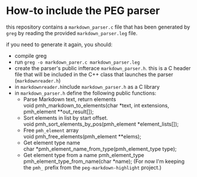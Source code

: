 # How-to include the PEG parser

this repository contains a `markdown_parser.c` file that has been generated by `greg` by reading the provided `markdown_parser.leg` file.

if you need to generate it again, you should:

- compile greg
- run `greg -o markdown_parer.c markdown_parser.leg`
- create the parser's public infterace `markdown_parser.h`. this is a C header file that will be included in the C++ class that launches the parser (`markdownreader.h`)
- in `markdownreader.h`include `markdown_parser.h` as a C library
- in `markdown_parser.h` define the following public functions:
  - Parse Markdown text, return elements  
        void pmh_markdown_to_elements(char *text, int extensions,
                                      pmh_element **out_result[]);
  - Sort elements in list by start offset.  
        void pmh_sort_elements_by_pos(pmh_element *element_lists[]);
  - Free `pmh_element` array  
        void pmh_free_elements(pmh_element **elems);
  - Get element type name  
        char *pmh_element_name_from_type(pmh_element_type type);
  - Get element type from a name
        pmh_element_type pmh_element_type_from_name(char *name);
  (For now I'm keeping the `pmh_` prefix from the `peg-markdown-highlight` project.)


